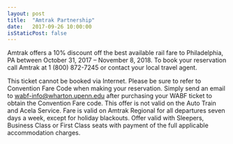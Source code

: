 ```yaml
---
layout: post
title:  "Amtrak Partnership"
date:   2017-09-26 10:00:00
isStaticPost: false
---
```


Amtrak offers a 10% discount off the best available rail fare to Philadelphia, PA between October 31, 2017 – November 8, 2018. To book your reservation call Amtrak at 1 (800) 872-7245 or contact your local travel agent.

This ticket cannot be booked via Internet. Please be sure to refer to Convention Fare Code when making your reservation. Simply send an email to [wabf-info@wharton.upenn.edu](mailto:wabf-info@wharton.upenn.edu) after purchasing your WABF ticket to obtain the Convention Fare code. This offer is not valid on the Auto Train and Acela Service. Fare is valid on Amtrak Regional for all departures seven days a week, except for holiday blackouts. Offer valid with Sleepers, Business Class or First Class seats with payment of the full applicable accommodation charges.

